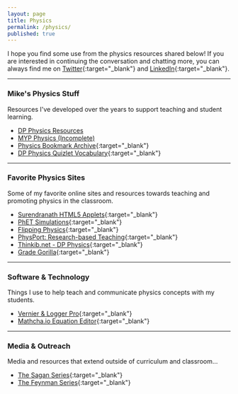 ```yaml
---
layout: page
title: Physics
permalink: /physics/
published: true
---
```


I hope you find some use from the physics resources shared below! If you are interested in continuing the conversation and chatting more, you can always find me on [Twitter](https://twitter.com/mvpoirier){:target="_blank"} and [LinkedIn](https://www.linkedin.com/in/mvpoirier8){:target="_blank"}.
  
---
  
### Mike's Physics Stuff
Resources I've developed over the years to support teaching and student learning.
- [DP Physics Resources](/physics_dp)
- [MYP Physics (Incomplete)](/physics_myp)
- [Physics Bookmark Archive](/media/physics_bookmarks.html){:target="_blank"}
- [DP Physics Quizlet Vocabulary](https://quizlet.com/mvpoirier/folders/dp-physics/sets){:target="_blank"}
  
---

### Favorite Physics Sites
Some of my favorite online sites and resources towards teaching and promoting physics in the classroom.
- [Surendranath HTML5 Applets](http://www.surendranath.org/){:target="_blank"}
- [PhET Simulations](https://phet.colorado.edu/){:target="_blank"}
- [Flipping Physics](https://www.flippingphysics.com/){:target="_blank"}
- [PhysPort: Research-based Teaching](https://www.physport.org/){:target="_blank"}
- [Thinkib.net - DP Physics](http://www.thinkib.net/physics){:target="_blank"}
- [Grade Gorilla](https://www.gradegorilla.com/IB-physics-revision-questions.php){:target="_blank"}

---

### Software & Technology
Things I use to help teach and communicate physics concepts with my students.
- [Vernier & Logger Pro](https://www.vernier.com/){:target="_blank"}
- [Mathcha.io Equation Editor](https://www.mathcha.io/editor){:target="_blank"}
  
---
  
### Media & Outreach
Media and resources that extend outside of curriculum and classroom...  
- [The Sagan Series](https://www.youtube.com/watch?v=oY59wZdCDo0&list=PLF17F07CFC3208E29){:target="_blank"}
- [The Feynman Series](https://www.youtube.com/watch?v=cRmbwczTC6E&list=PL92F9FC91BBE2210D){:target="_blank"}